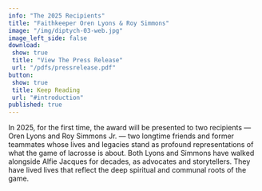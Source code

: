 ```yaml
---
info: "The 2025 Recipients"
title: "Faithkeeper Oren Lyons & Roy Simmons"
image: "/img/diptych-03-web.jpg"
image_left_side: false
download:
 show: true
 title: "View The Press Release"
 url: "/pdfs/pressrelease.pdf"
button:
 show: true 
 title: Keep Reading
 url: "#introduction"
published: true
---
```

In 2025, for the first time, the award will be presented to two recipients — Oren Lyons and Roy Simmons Jr. — two longtime friends and former teammates whose lives and legacies stand as profound representations of what the game of lacrosse is about. Both Lyons and Simmons have walked alongside Alfie Jacques for decades, as advocates and storytellers. They have lived lives that reflect the deep spiritual and communal roots of the game.
